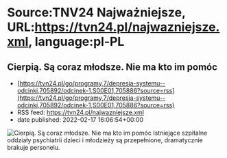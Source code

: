 # Source:TNV24 Najważniejsze, URL:https://tvn24.pl/najwazniejsze.xml, language:pl-PL

## Cierpią. Są coraz młodsze. Nie ma kto im pomóc
 - [https://tvn24.pl/go/programy,7/depresja-systemu--odcinki,705892/odcinek-1,S00E01,705886?source=rss](https://tvn24.pl/go/programy,7/depresja-systemu--odcinki,705892/odcinek-1,S00E01,705886?source=rss)
 - RSS feed: https://tvn24.pl/najwazniejsze.xml
 - date published: 2022-02-17 16:06:54+00:00

<img alt="Cierpią. Są coraz młodsze. Nie ma kto im pomóc" src="https://tvn24.pl/najnowsze/cdn-zdjecie-i0deyq-coraz-mlodsze-dzieci-potrzebuja-pomocy-psychiatrow-5603091/alternates/LANDSCAPE_1280" />
    Istniejące szpitalne oddziały psychiatrii dzieci i młodzieży są przepełnione, dramatycznie brakuje personelu.

